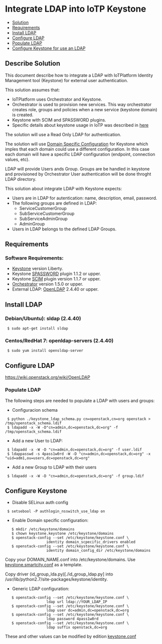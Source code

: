 # Integrate LDAP into IoTP Keystone


* [Solution](#solution)
* [Requirements](#requirements)
* [Install LDAP](#install-ldap)
* [Configure LDAP](#configure-ldap)
* [Populate LDAP](#populate-ldap)
* [Configure Keystone for use an LDAP](#configure-keystone)


## Describe Solution

This document describe how to integrate a LDAP with IoTPlatform Identity Management tool (Keystone) for external user authentication.

This solution assumes that:
- IoTPlatform uses Orchestrator and Keystone.
- Orchestrator is used to provision new services. This way orchestrator creates role, groups and policies when a new service (keystone domain) is created.
- Keystone with SCIM and SPASSWORD plugins.
- Specific details about keystone usage in IoTP was described in [here](https://fiware-iot-stack.readthedocs.io/en/latest/topics/user_permissions/index.html)

The solution will use a Read Only LDAP for authentication.

The solution will use [Domain Specific Configuration](http://docs.openstack.org/admin-guide/identity-domain-specific-config.html) for Keystone which imples that each domain could use a different configuration. In this case each domain will have a specific LDAP configuration (endpoint, connection values, etc).

LDAP will provide Users ands Group. Groups are be handled in keystone and provisioned by Orchestrator
User authentication will be done throght LDAP directory.

This solution about integrate LDAP with Keystone expects:
- Users are in LDAP for autentication: name, description, email, password.
- The following groups are defined in LDAP:
  - ServiceCustomerGroup
  - SubServiceCustomerGroup
  - SubServiceAdminGroup
  - AdminGroup
- Users in LDAP belongs to the defined LDAP Groups.


## Requirements

### Software Requirements:
  - [Keystone](http://docs.openstack.org/developer/keystone) version Liberty.
  - Keystone [SPASSWORD](https://github.com/telefonicaid/fiware-keystone-spassword) plugin 1.1.2 or upper.
  - Keystone [SCIM](https://github.com/telefonicaid/fiware-keystone-scim) plugin version 1.1.7 or upper.
  - [Orchestrator](https://github.com/telefonicaid/orchestrator) version 1.5.0 or upper.
  - External LDAP: [OpenLDAP](https://wiki.openstack.org/wiki/OpenLDAP) 2.4.40 or upper.


## Install LDAP

### Debian/Ubuntu): sldap (2.4.40)
```
 $ sudo apt-get install sldap
```

### Centos/RedHat 7: openldap-servers  (2.4.40)
```
 $ sudo yum install opensldap-server
```


## Configure LDAP

https://wiki.openstack.org/wiki/OpenLDAP


### Populate LDAP

The following steps are needed to populate a LDAP with users and groups:

- Configuracion schema
```
 $ python ./keystone_ldap_schema.py cn=openstack,cn=org openstack > /tmp/openstack_schema.ldif
 $ ldapadd -x -W -D"cn=admin,dc=openstack,dc=org" -f /tmp/openstack_schema.ldif
``` 

- Add a new User to LDAP:
```
 $ ldapadd -x -W -D "cn=admin,dc=openstack,dc=org" -f user.ldif
 $ ldappasswd -s 4pass1w0rd -W -D "cn=admin,dc=openstack,dc=org" -x "uid=adm1,ou=users,dc=openstack,dc=org"
```

- Add a new Group to LDAP with their users
```
 $ ldapadd -x -W -D "cn=admin,dc=openstack,dc=org" -f group.ldif
``` 


## Configure Keystone

- Disable SELinux auth config

```
 $ setsebool -P authlogin_nsswitch_use_ldap on
```

- Enable Domain specific configuration:

```
   $ mkdir /etc/keystone/domains
   $ chown keystone.keystone /etc/keystone/domains   
   $ openstack-config --set /etc/keystone/keystone.conf \
                   identity domain_scpecific_drivers enabled
   $ openstack-config --set /etc/keystone/keystone.conf \
                   identity domain_config_dir /etc/keystone/domains
```
  Copy your DOMAIN_NAME.conf into /etc/keystone/domains. Use [keystone.smartcity.conf](./keystone.smartcity.conf) as a template.

  Copy driver (id_group_lda.py)[./id_group_ldap.py] into /usr/lib/python2.7/site-packages/keystone/identity.

- Generic LDAP configuration:

```
   $ openstack-config --set /etc/keystone/keystone.conf \
                   ldap url ldap://YOUR_LDAP_IP
   $ openstack-config --set /etc/keystone/keystone.conf \
                   ldap user dc=admin,dc=openstack,dc=org
   $ openstack-config --set /etc/keystone/keystone.conf \
                   ldap password 4pass1w0rd
   $ openstack-config --set /etc/keystone/keystone.conf \
                   ldap suffix openstack,dc=org
```

  These and other values can be modified by edition [keystone.conf](http://docs.openstack.org/liberty/config-reference/content/section_keystone.conf.html)
 


